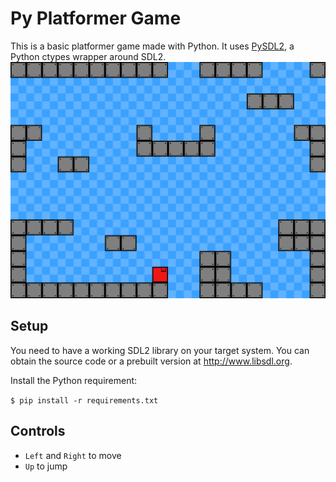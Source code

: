 # Py Platformer Game
This is a basic platformer game made with Python.
It uses [PySDL2](https://github.com/marcusva/py-sdl2), a Python ctypes wrapper around SDL2.
![](screenshot.png)

## Setup
You need to have a working SDL2 library on your target system.
You can obtain the source code or a prebuilt version at http://www.libsdl.org.

Install the Python requirement:

`$ pip install -r requirements.txt`

## Controls
- `Left` and `Right` to move
- `Up` to jump
